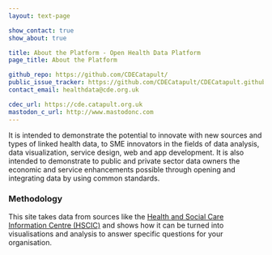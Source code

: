 ```yaml
---
layout: text-page

show_contact: true
show_about: true

title: About the Platform - Open Health Data Platform
page_title: About the Platform

github_repo: https://github.com/CDECatapult/
public_issue_tracker: https://github.com/CDECatapult/CDECatapult.github.io/issues
contact_email: healthdata@cde.org.uk

cdec_url: https://cde.catapult.org.uk
mastodon_c_url: http://www.mastodonc.com
---
```


It is intended to demonstrate the potential to innovate
with new sources and types of linked health data, to SME innovators in
the fields of data analysis, data visualization, service
design, web and app development. It is also
intended to demonstrate to public and private sector data
owners the economic and service enhancements possible through
opening and integrating data by using common standards.


### Methodology
This site takes data from sources like the [Health and
Social Care Information Centre (HSCIC)](http://www.hscic.gov.uk)
and shows how it can be turned into visualisations and analysis
to answer specific questions for your organisation.
